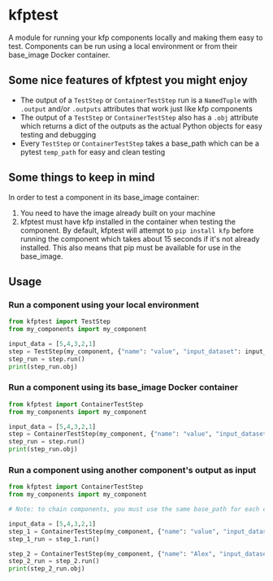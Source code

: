 # kfptest
A module for running your kfp components locally and making them easy to test. Components can be run using a local environment or from their base_image Docker container.

## Some nice features of kfptest you might enjoy
* The output of a `TestStep` or `ContainerTestStep` run is a `NamedTuple` with `.output` and/or `.outputs` attributes that work just like kfp components
* The output of a `TestStep` or `ContainerTestStep` also has a `.obj` attribute which returns a dict of the outputs as the actual Python objects for easy testing and debugging
* Every `TestStep` or `ContainerTestStep` takes a base_path which can be a pytest `temp_path` for easy and clean testing

## Some things to keep in mind
In order to test a component in its base_image container:
1. You need to have the image already built on your machine
2. kfptest must have kfp installed in the container when testing the component. By default, kfptest will attempt to `pip install kfp` before running the component which takes about 15 seconds if it's not already installed. This also means that pip must be available for use in the base_image. 

## Usage
### Run a component using your local environment
```python
from kfptest import TestStep
from my_components import my_component

input_data = [5,4,3,2,1]
step = TestStep(my_component, {"name": "value", "input_dataset": input_data})
step_run = step.run()
print(step_run.obj)
```

### Run a component using its base_image Docker container
```python
from kfptest import ContainerTestStep
from my_components import my_component

input_data = [5,4,3,2,1]
step = ContainerTestStep(my_component, {"name": "value", "input_dataset": input_data})
step_run = step.run()
print(step_run.obj)
```

### Run a component using another component's output as input
```python
from kfptest import ContainerTestStep
from my_components import my_component

# Note: to chain components, you must use the same base_path for each component

input_data = [5,4,3,2,1]
step_1 = ContainerTestStep(my_component, {"name": "value", "input_dataset": input_data}, base_path="mydir")
step_1_run = step_1.run()

step_2 = ContainerTestStep(my_component, {"name": "Alex", "input_dataset": step_1_run.outputs["output_dataset"]}, base_path="mydir")
step_2_run = step_2.run()
print(step_2_run.obj)
```
